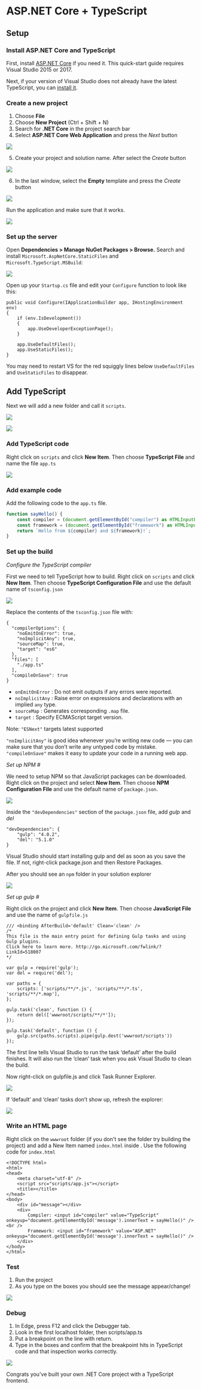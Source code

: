 # ASP.NET Core + TypeScript

## Setup 
### Install ASP.NET Core and TypeScript 
First, install [ASP.NET Core](https://dotnet.microsoft.com/apps/aspnet) if you need it. This quick-start guide requires Visual Studio 2015 or 2017.

Next, if your version of Visual Studio does not already have the latest TypeScript, you can [install it](https://www.typescriptlang.org/index.html#download-links).

### Create a new project 
1. Choose **File**
2. Choose **New Project** (Ctrl + Shift + N)
3. Search for **.NET Core** in the project search bar
4. Select **ASP.NET Core Web Application** and press the *Next* button

![](../../assets/images/tutorials/aspnet/createwebapp.png)

5. Create your project and solution name. After select the *Create* button

![](../../assets/images/tutorials/aspnet/namewebapp.png)

6. In the last window, select the **Empty** template and press the *Create* button

![](../../assets/images/tutorials/aspnet/emptytemplate.png)

Run the application and make sure that it works.

![](../../assets/images/tutorials/aspnet/workingsite.png)

### Set up the server 
Open **Dependencies > Manage NuGet Packages > Browse.** Search and install `Microsoft.AspNetCore.StaticFiles` and `Microsoft.TypeScript.MSBuild`:

![](../../assets/images/tutorials/aspnet/downloaddependency.png)

Open up your `Startup.cs` file and edit your `Configure` function to look like this:
``` 
public void Configure(IApplicationBuilder app, IHostingEnvironment env)
{
    if (env.IsDevelopment())
    {
        app.UseDeveloperExceptionPage();
    }

    app.UseDefaultFiles();
    app.UseStaticFiles();
}
```

You may need to restart VS for the red squiggly lines below `UseDefaultFiles` and `UseStaticFiles` to disappear.

## Add TypeScript 
Next we will add a new folder and call it `scripts`.

![](../../assets/images/tutorials/aspnet/newfolder.png)

![](../../assets/images/tutorials/aspnet/scripts.png)

### Add TypeScript code 

Right click on `scripts` and click **New Item**. Then choose **TypeScript File** and name the file `app.ts`

![](../../assets/images/tutorials/aspnet/tsfile.png)

### Add example code 

Add the following code to the `app.ts` file.

```ts
function sayHello() {
    const compiler = (document.getElementById("compiler") as HTMLInputElement).value;
    const framework = (document.getElementById("framework") as HTMLInputElement).value;
    return `Hello from ${compiler} and ${framework}!`;
}
```
### Set up the build 

*Configure the TypeScript compiler*

First we need to tell TypeScript how to build. Right click on `scripts` and click **New Item**. Then choose **TypeScript Configuration File** and use the default name of `tsconfig.json`

![](../../assets/images/tutorials/aspnet/tsconfig.png)

Replace the contents of the `tsconfig.json` file with:
```
{
  "compilerOptions": {
    "noEmitOnError": true,
    "noImplicitAny": true,
    "sourceMap": true,
    "target": "es6"
  },
  "files": [
    "./app.ts"
  ],
  "compileOnSave": true
}
```
* `onEmitOnError` : Do not emit outputs if any errors were reported.
* `noImplicitAny` : Raise error on expressions and declarations with an implied `any` type.
* `sourceMap` : Generates corresponding `.map` file.
* `target` : Specify ECMAScript target version. 

Note: `"ESNext"` targets latest supported 

`"noImplicitAny"` is good idea whenever you’re writing new code — you can make sure that you don’t write any untyped code by mistake. `"compileOnSave"` makes it easy to update your code in a running web app.

*Set up NPM* #

We need to setup NPM so that JavaScript packages can be downloaded. Right click on the project and select **New Item**. Then choose **NPM Configuration File** and use the default name of `package.json`.

![](../../assets/images/tutorials/aspnet/packagejson.png)

Inside the `"devDependencies"` section of the `package.json` file, add *gulp* and *del*

```
"devDependencies": {
    "gulp": "4.0.2",
    "del": "5.1.0"
}
```

Visual Studio should start installing gulp and del as soon as you save the file. If not, right-click package.json and then Restore Packages.

After you should see an `npm` folder in your solution explorer

![](../../assets/images/tutorials/aspnet/npm.png)

*Set up gulp* #

Right click on the project and click **New Item**. Then choose **JavaScript File** and use the name of `gulpfile.js`

```
/// <binding AfterBuild='default' Clean='clean' />
/*
This file is the main entry point for defining Gulp tasks and using Gulp plugins.
Click here to learn more. http://go.microsoft.com/fwlink/?LinkId=518007
*/

var gulp = require('gulp');
var del = require('del');

var paths = {
    scripts: ['scripts/**/*.js', 'scripts/**/*.ts', 'scripts/**/*.map'],
};

gulp.task('clean', function () {
    return del(['wwwroot/scripts/**/*']);
});

gulp.task('default', function () {
    gulp.src(paths.scripts).pipe(gulp.dest('wwwroot/scripts'))
});
```
The first line tells Visual Studio to run the task ‘default’ after the build finishes. It will also run the ‘clean’ task when you ask Visual Studio to clean the build.

Now right-click on gulpfile.js and click Task Runner Explorer. 

![](../../assets/images/tutorials/aspnet/taskrunner.png)

If ‘default’ and ‘clean’ tasks don’t show up, refresh the explorer:

![](../../assets/images/tutorials/aspnet/taskrunnerrefresh.png)

### Write an HTML page 

Right click on the `wwwroot` folder (if you don't see the folder try building the project) and add a New Item named `index.html` inside . Use the following code for `index.html `

```
<!DOCTYPE html>
<html>
<head>
    <meta charset="utf-8" />
    <script src="scripts/app.js"></script>
    <title></title>
</head>
<body>
    <div id="message"></div>
    <div>
        Compiler: <input id="compiler" value="TypeScript" onkeyup="document.getElementById('message').innerText = sayHello()" /><br />
        Framework: <input id="framework" value="ASP.NET" onkeyup="document.getElementById('message').innerText = sayHello()" />
    </div>
</body>
</html>
```

### Test 

1. Run the project
2. As you type on the boxes you should see the message appear/change!

![](https://media.giphy.com/media/U3mTibRAx34DG3zhAN/giphy.gif)

### Debug

1. In Edge, press F12 and click the Debugger tab.
2. Look in the first localhost folder, then scripts/app.ts
3. Put a breakpoint on the line with return.
4. Type in the boxes and confirm that the breakpoint hits in TypeScript code and that inspection works correctly.

![](../../assets/images/tutorials/aspnet/debugger.png)

Congrats you've built your own .NET Core project with a TypeScript frontend.


